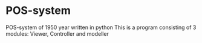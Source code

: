 # POS-system
POS-system of 1950 year written in python
This is a program consisting of 3 modules: Viewer, Controller and modeller 
